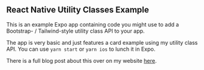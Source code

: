 ## React Native Utility Classes Example

This is an example Expo app containing code you might use to add a Bootstrap- / Tailwind-style utility class API to your app.

The app is very basic and just features a card example using my utility class API. You can use `yarn start` or `yarn ios` to lunch it in Expo.

There is a full blog post about this over on my website [here](https://michaelhueter.com/coding/blog/react-native-utility-classes).
